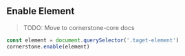 ## Enable Element

> TODO: Move to cornerstone-core docs

```js
const element = document.querySelector('.taget-element')
cornerstone.enable(element)
```
